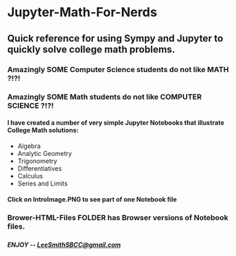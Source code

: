 # Jupyter-Math-For-Nerds
## Quick reference for using Sympy and Jupyter to quickly solve college math problems.

### Amazingly SOME Computer Science students do not like MATH ?!?!

### Amazingly SOME Math students do not like COMPUTER SCIENCE ?!?!

#### I have created a number of very simple Jupyter Notebooks that illustrate College Math solutions:
 - Algebra
 - Analytic Geometry
 - Trigonometry
 - Differentiatives
 - Calculus
 - Series and Limits
 
 ####  Click on IntroImage.PNG to see part of one Notebook file
 
 ### Brower-HTML-Files FOLDER has Browser versions of Notebook files.
 ### 
 
 ##### ENJOY -- LeeSmithSBCC@gmail.com


